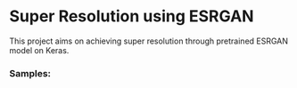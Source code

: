 # Super Resolution using ESRGAN  
This project aims on achieving super resolution through pretrained ESRGAN model on Keras.  
### Samples:  
